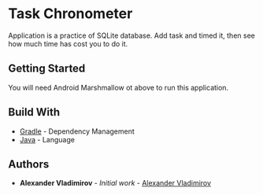 # Task Chronometer

Application is a practice of SQLite database.
Add task and timed it, then see how much time has cost you to do it.



## Getting Started

You will need Android Marshmallow ot above to run this application.


## Build With

* [Gradle](https://gradle.org/) - Dependency Management
* [Java](https://www.java.com/en/) - Language


## Authors

* **Alexander Vladimirov** - *Initial work* - [Alexander Vladimirov](https://github.com/AlexanderVladimirov9090)